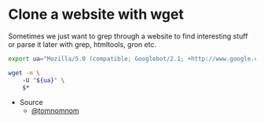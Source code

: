 # Clone a website with wget

Sometimes we just want to grep through a website to find interesting stuff or parse it later with grep, htmltools, gron etc.

```bash
export ua="Mozilla/5.0 (compatible; Googlebot/2.1; +http://www.google.com/bot.html)"

wget -m \
    -U "${ua}" \
    $*
```

- Source
  - [@tomnomnom](https://twitter.com/tomnomnom)


